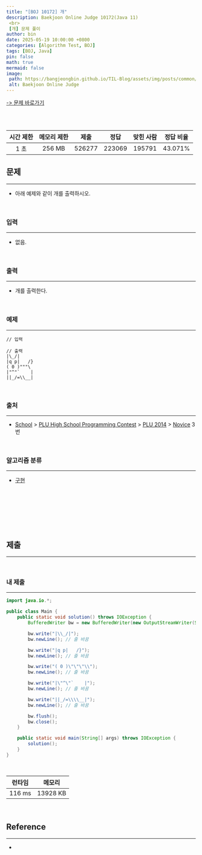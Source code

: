 ```yaml
---
title: "[BOJ 10172] 개"
description: Baekjoon Online Judge 10172(Java 11)
 <br>
 [개] 문제 풀이
author: bin
date: 2025-05-19 10:00:00 +0800
categories: [Algorithm Test, BOJ]
tags: [BOJ, Java]
pin: false
math: true
mermaid: false
image:
 path: https://bangjeongbin.github.io/TIL-Blog/assets/img/posts/common/baekjoon-logo.png
 alt: Baekjoon Online Judge
---
```

[-> 문제 바로가기](https://www.acmicpc.net/problem/10172)

<br>
<br>

| 시간 제한 | 메모리 제한 |   제출   |   정답   | 맞힌 사람  |  정답 비율  |
| :---: | :----: | :----: | :----: | :----: | :-----: |
|  1 초  | 256 MB | 526277 | 223069 | 195791 | 43.071% |


## 문제
---
- 아래 예제와 같이 개를 출력하시오.

<br>

### 입력
---
- 없음.

<br>

### 출력
---
- 개를 출력한다.

<br>

### 예제
---
```
// 입력

```

```
// 출력
|\_/|
|q p|   /}
( 0 )"""\
|"^"`    |
||_/=\\__|
```

<br>

### 출처
---
- [School](https://www.acmicpc.net/category/97) > [PLU High School Programming Contest](https://www.acmicpc.net/category/96) > [PLU 2014](https://www.acmicpc.net/category/782) > [Novice](https://www.acmicpc.net/category/detail/1275) 3번

<br>

### 알고리즘 분류
---
- [구현](https://www.acmicpc.net/problem/tag/102)

<br>
<br>
<br>
<br>
<br>
<br>

## 제출
---

<br>

### 내 제출
---
```java
import java.io.*;

public class Main {
    public static void solution() throws IOException {
        BufferedWriter bw = new BufferedWriter(new OutputStreamWriter(System.out));

        bw.write("|\\_/|");
        bw.newLine(); // 줄 바꿈

        bw.write("|q p|   /}");
        bw.newLine(); // 줄 바꿈

        bw.write("( 0 )\"\"\"\\");
        bw.newLine(); // 줄 바꿈

        bw.write("|\"^\"`    |");
        bw.newLine(); // 줄 바꿈

        bw.write("||_/=\\\\__|");
        bw.newLine(); // 줄 바꿈

        bw.flush();
        bw.close();
    }

    public static void main(String[] args) throws IOException {
        solution();
    }
}

```

<br>

|  런타임   |   메모리    |
| :----: | :------: |
| 116 ms | 13928 KB |

<br>

## Reference
---
- 
